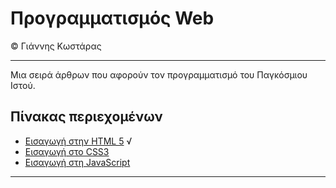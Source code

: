 # Προγραμματισμός Web
© Γιάννης Κωστάρας

---

Μια σειρά άρθρων που αφορούν τον προγραμματισμό του Παγκόσμιου Ιστού. 

## Πίνακας περιεχομένων

* [Εισαγωγή στην HTML 5](HTML5/README.md) √
* [Εισαγωγή στο CSS3](CSS3/README.md)
* [Εισαγωγή στη JavaScript](JavaScript/README.md)

---